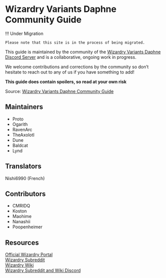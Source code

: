 # Wizardry Variants Daphne Community Guide

!!! Under Migration

    Please note that this site is in the process of being migrated.


This guide is maintained by the community of the [Wizardry Variants Daphne Discord Server](https://discord.gg/YjYmUCkBXK) and is a collaborative, ongoing work in progress.

We welcome contributions and corrections by the community so don’t hesitate to reach out to any of us if you have something to add\!

**This guide does contain spoilers, so read at your own risk**

Source: [Wizardry Variants Daphne Community Guide](https://docs.google.com/document/d/1WoSPMuZe_IOuk9I_qDidcFARhGWorHO9YLONp2dxm70/edit?tab=t.0#heading=h.kf5m90lrs4ob)

## Maintainers

- Proto
- Ogarith
- RavenArc
- TheAxolotl
- Dune
- Baldcat
- Lynd

## Translators

Nishi6990 (French)

## Contributors

- CMRIDQ
- Koston
- Maohime
- Nanashii
- Poopenheimer

## Resources

[Official Wizardry Portal](https://wizardry.info/en)  
[Wizardry Subreddit](https://www.reddit.com/r/wizardry/)  
[Wizardry Wiki](https://wizardry.wiki.gg/wiki/Wizardry_Wiki)  
[Wizardry Subreddit and Wiki Discord](https://discord.gg/cknNfGG7YC)
